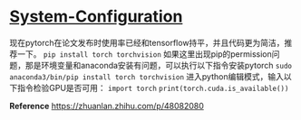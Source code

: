 # [System-Configuration](https://github.com/John-Joe/System-Configuration)

现在pytorch在论文发布时使用率已经和tensorflow持平，并且代码更为简洁，推荐一下。
`pip install torch torchvision`
如果这里出现pip的permission问题，那是环境变量和anaconda安装有问题，可以执行以下指令安装pytorch
`sudo anaconda3/bin/pip install torch torchvision`
进入python编辑模式，输入以下指令检验GPU是否可用：
`import torch`
`print(torch.cuda.is_available())`

**Reference**
https://zhuanlan.zhihu.com/p/48082080
